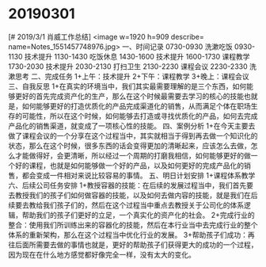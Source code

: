 # 20190301

[# 2019/3/1 肖威工作总结]
<image w=1920 h=909 describe= name=Notes_1551457748976.jpg>
一、时间记录
0730-0930 洗漱吃饭
0930-1130 技术提升
1130-1430 吃饭休息
1430-1600 技术提升
1600-1730 课程教学
1730-2030 技术提升
2030-2130 打扫卫生
2130-2230 课程会议
2230-2330 洗漱思考
二、完成任务
1+上午：技术提升
2+下午：课程教学
3+晚上：课程会议
三、自我反思
1+在真实的环境当中，我们其实最需要理解的是三个东西，如何能够更好的首先完成资产化的生产，那么在这个时候最需要去学习的核心的技能也就是，如何能够更好的打造优质化的产品完成渠道化的销售，从而满足个体在职场生存的可能性，所以在这个时候，如何能够去打造或寻找优质化的产品，如何去完成产品化的销售渠道，就变成了一项核心性的技能。
四、案例分析
1+在今天主要去做了课程会议的一个分享在这个过程当中，其实就相当于得到再去做一个知识化的状态，那么在这个时候，很多东西的话会变得更加的清晰起来，应该怎么去做，怎么才能做得好，会更清晰，所以经过一个周期的打磨我相信，如何能够更好的做一个好的课程，也就是如何能够做一个好的产品，以及如何更好的完成产品化的销售，都会变成一件相对来说比较容易的事情。
五、明日计划安排
1+课程体系教学
六、后续公司任务安排
1+教授容器的技能：在后续的发展过程当中，我们首先要去教授我们的孩子们如何做容器的技能，以及如何去做内容的技能，就是我们在后续要去教给我们孩子们的，然后在这个过程当中重点去教授关于公司化的体系逻辑，帮助我们的孩子们更好的立足，一个真实化的资产化的社会。
2+完成行业的整合：使用我们所训练出来的容器化的技能，然后在本行业当中去完成行业的整个体系的重新架构，那么在这个过程当中优化行业的发展。
3+帮助孩子们成功：再往后面所需要去做的事情也就是，更好的帮助孩子们获得更大的成功的一个过程，因为现在在什么地方感觉都好像完全一样，没有太大的变化。
